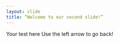 ```yaml
---
layout: slide
title: “Welcome to our second slide!”
---
```

Your test here
Use the left arrow to go back!
